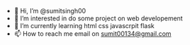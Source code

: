 - 👋 Hi, I’m @sumitsingh00
- 👀 I’m interested in do some project on web developement 
- 🌱 I’m currently learning html css javascrpit flask
- 📫 How to reach me email on sumit00134@gmail.com

<!---
sumitsingh00/sumitsingh00 is a ✨ special ✨ repository because its `README.md` (this file) appears on your GitHub profile.
You can click the Preview link to take a look at your changes.
--->
